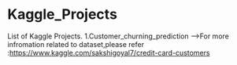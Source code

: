 # Kaggle_Projects
List of Kaggle Projects.
1.Customer_churning_prediction
-->For more infromation related to dataset,please refer :https://www.kaggle.com/sakshigoyal7/credit-card-customers
